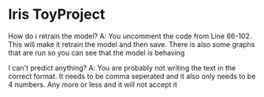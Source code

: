 # Iris ToyProject

How do i retrain the model?
A: You uncomment the code from Line 66-102. This will make it retrain the model and then save. There is also some graphs that are run so you can see that the model is behaving

I can't predict anything?
A: You are probably not writing the text in the correct format. It needs to be comma seperated and it also only needs to be 4 numbers. Any more or less and it will not accept it

